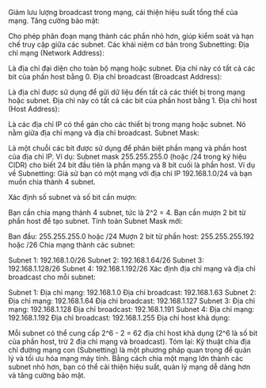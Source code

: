 
Giảm lưu lượng broadcast trong mạng, cải thiện hiệu suất tổng thể của mạng.
Tăng cường bảo mật:

Cho phép phân đoạn mạng thành các phần nhỏ hơn, giúp kiểm soát và hạn chế truy cập giữa các subnet.
Các khái niệm cơ bản trong Subnetting:
Địa chỉ mạng (Network Address):

Là địa chỉ đại diện cho toàn bộ mạng hoặc subnet. Địa chỉ này có tất cả các bit của phần host bằng 0.
Địa chỉ broadcast (Broadcast Address):

Là địa chỉ được sử dụng để gửi dữ liệu đến tất cả các thiết bị trong mạng hoặc subnet. Địa chỉ này có tất cả các bit của phần host bằng 1.
Địa chỉ host (Host Address):

Là các địa chỉ IP có thể gán cho các thiết bị trong mạng hoặc subnet. Nó nằm giữa địa chỉ mạng và địa chỉ broadcast.
Subnet Mask:

Là một chuỗi các bit được sử dụng để phân biệt phần mạng và phần host của địa chỉ IP. Ví dụ: Subnet mask 255.255.255.0 (hoặc /24 trong ký hiệu CIDR) cho biết 24 bit đầu tiên là phần mạng và 8 bit cuối là phần host.
Ví dụ về Subnetting:
Giả sử bạn có một mạng với địa chỉ IP 192.168.1.0/24 và bạn muốn chia thành 4 subnet.

Xác định số subnet và số bit cần mượn:

Bạn cần chia mạng thành 4 subnet, tức là 2^2 = 4. Bạn cần mượn 2 bit từ phần host để tạo subnet.
Tính toán Subnet Mask mới:

Ban đầu: 255.255.255.0 hoặc /24
Mượn 2 bit từ phần host: 255.255.255.192 hoặc /26
Chia mạng thành các subnet:

Subnet 1: 192.168.1.0/26
Subnet 2: 192.168.1.64/26
Subnet 3: 192.168.1.128/26
Subnet 4: 192.168.1.192/26
Xác định địa chỉ mạng và địa chỉ broadcast cho mỗi subnet:

Subnet 1:
Địa chỉ mạng: 192.168.1.0
Địa chỉ broadcast: 192.168.1.63
Subnet 2:
Địa chỉ mạng: 192.168.1.64
Địa chỉ broadcast: 192.168.1.127
Subnet 3:
Địa chỉ mạng: 192.168.1.128
Địa chỉ broadcast: 192.168.1.191
Subnet 4:
Địa chỉ mạng: 192.168.1.192
Địa chỉ broadcast: 192.168.1.255
Địa chỉ host khả dụng:

Mỗi subnet có thể cung cấp 2^6 - 2 = 62 địa chỉ host khả dụng (2^6 là số bit của phần host, trừ 2 địa chỉ mạng và broadcast).
Tóm lại:
Kỹ thuật chia địa chỉ đường mạng con (Subnetting) là một phương pháp quan trọng để quản lý và tối ưu hóa mạng máy tính. Bằng cách chia một mạng lớn thành các subnet nhỏ hơn, bạn có thể cải thiện hiệu suất, quản lý mạng dễ dàng hơn và tăng cường bảo mật.